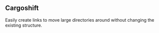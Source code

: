 ## Cargoshift

Easily create links to move large directories around without changing the existing structure.
